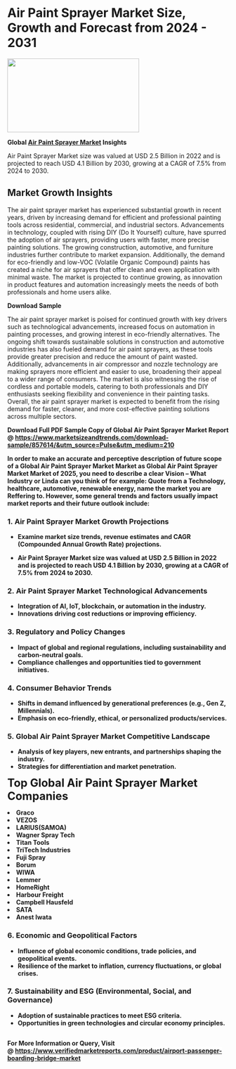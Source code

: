 <H1>Air Paint Sprayer Market Size, Growth and Forecast from 2024 - 2031</H1><img class="aligncenter size-medium wp-image-584254" src="https://thirdeyenews.in/wp-content/uploads/2024/09/Global-Market-Research-300x168.jpeg" alt="" width="300" height="168" /><p><strong>Global&nbsp;<a href="https://www.marketsizeandtrends.com/download-sample/857614/&amp;utm_source=Pulse&amp;utm_medium=210">Air Paint Sprayer Market</a> Insights</strong></p><p>Air Paint Sprayer Market size was valued at USD 2.5 Billion in 2022 and is projected to reach USD 4.1 Billion by 2030, growing at a CAGR of 7.5% from 2024 to 2030.</p><p><h2>Market Growth Insights</h2> <p>The air paint sprayer market has experienced substantial growth in recent years, driven by increasing demand for efficient and professional painting tools across residential, commercial, and industrial sectors. Advancements in technology, coupled with rising DIY (Do It Yourself) culture, have spurred the adoption of air sprayers, providing users with faster, more precise painting solutions. The growing construction, automotive, and furniture industries further contribute to market expansion. Additionally, the demand for eco-friendly and low-VOC (Volatile Organic Compound) paints has created a niche for air sprayers that offer clean and even application with minimal waste. The market is projected to continue growing, as innovation in product features and automation increasingly meets the needs of both professionals and home users alike.</p> <p><strong>Download Sample</strong></p> <p>The air paint sprayer market is poised for continued growth with key drivers such as technological advancements, increased focus on automation in painting processes, and growing interest in eco-friendly alternatives. The ongoing shift towards sustainable solutions in construction and automotive industries has also fueled demand for air paint sprayers, as these tools provide greater precision and reduce the amount of paint wasted. Additionally, advancements in air compressor and nozzle technology are making sprayers more efficient and easier to use, broadening their appeal to a wider range of consumers. The market is also witnessing the rise of cordless and portable models, catering to both professionals and DIY enthusiasts seeking flexibility and convenience in their painting tasks. Overall, the air paint sprayer market is expected to benefit from the rising demand for faster, cleaner, and more cost-effective painting solutions across multiple sectors.</p> <p><strong></p><p><span class=""><strong>Download Full PDF Sample Copy of Global Air Paint Sprayer Market Report</strong> @ <a href="https://www.marketsizeandtrends.com/download-sample/857614/&amp;utm_source=Pulse&amp;utm_medium=210" target="_blank">https://www.marketsizeandtrends.com/download-sample/857614/&amp;utm_source=Pulse&amp;utm_medium=210</a></span></p><p>In order to make an accurate and perceptive description of future scope of a Global&nbsp;Air Paint Sprayer Market Market as Global&nbsp;Air Paint Sprayer Market Market of 2025, you need to describe a clear Vision &ndash; What Industry or Linda can you think of for example: Quote from a Technology, healthcare, automotive, renewable energy, name the market you are Reffering to. However, some general trends and factors usually impact market reports and their future outlook include:</p><h3>1.&nbsp;<strong>Air Paint Sprayer Market Growth Projections</strong></h3><ul><li>Examine market size trends, revenue estimates and CAGR (Compounded Annual Growth Rate) projections.</li><li><p>Air Paint Sprayer Market size was valued at USD 2.5 Billion in 2022 and is projected to reach USD 4.1 Billion by 2030, growing at a CAGR of 7.5% from 2024 to 2030.</p></li></ul><h3>2.&nbsp;<strong>Air Paint Sprayer Market Technological Advancements</strong></h3><ul><li>Integration of AI, IoT, blockchain, or automation in the industry.</li><li>Innovations driving cost reductions or improving efficiency.</li></ul><h3>3.&nbsp;<strong>Regulatory and Policy Changes</strong></h3><ul><li>Impact of global and regional regulations, including sustainability and carbon-neutral goals.</li><li>Compliance challenges and opportunities tied to government initiatives.</li></ul><h3>4.&nbsp;<strong>Consumer Behavior Trends</strong></h3><ul><li>Shifts in demand influenced by generational preferences (e.g., Gen Z, Millennials).</li><li>Emphasis on eco-friendly, ethical, or personalized products/services.</li></ul><h3>5.&nbsp;<strong>Global Air Paint Sprayer Market Competitive Landscape</strong></h3><ul><li>Analysis of key players, new entrants, and partnerships shaping the industry.</li><li>Strategies for differentiation and market penetration.</li></ul><p data-pm-slice="1 1 []"><span style="color: inherit; font-family: inherit; font-size: 25px;">Top Global Air Paint Sprayer Market Companies</span></p><div class="" data-test-id=""><p><li>Graco</li><li> VEZOS</li><li> LARIUS(SAMOA)</li><li> Wagner Spray Tech</li><li> Titan Tools</li><li> TriTech Industries</li><li> Fuji Spray</li><li> Borum</li><li> WIWA</li><li> Lemmer</li><li> HomeRight</li><li> Harbour Freight</li><li> Campbell Hausfeld</li><li> SATA</li><li> Anest Iwata</li></p></div><h3>6.&nbsp;<strong>Economic and Geopolitical Factors</strong></h3><ul><li>Influence of global economic conditions, trade policies, and geopolitical events.</li><li>Resilience of the market to inflation, currency fluctuations, or global crises.</li></ul><h3>7.&nbsp;<strong>Sustainability and ESG (Environmental, Social, and Governance)</strong></h3><ul><li>Adoption of sustainable practices to meet ESG criteria.</li><li>Opportunities in green technologies and circular economy principles.</li></ul><h2><strong style="font-size: 14px;">For More Information or Query, Visit @&nbsp;</strong><a style="background-color: #ffffff; font-size: 14px;" href="https://www.marketsizeandtrends.com/report/air-paint-sprayer-market/" target="_blank">https://www.verifiedmarketreports.com/product/airport-passenger-boarding-bridge-market</a></h2>
